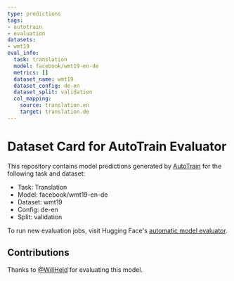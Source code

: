 ```yaml
---
type: predictions
tags:
- autotrain
- evaluation
datasets:
- wmt19
eval_info:
  task: translation
  model: facebook/wmt19-en-de
  metrics: []
  dataset_name: wmt19
  dataset_config: de-en
  dataset_split: validation
  col_mapping:
    source: translation.en
    target: translation.de
---
```

# Dataset Card for AutoTrain Evaluator

This repository contains model predictions generated by [AutoTrain](https://huggingface.co/autotrain) for the following task and dataset:

* Task: Translation
* Model: facebook/wmt19-en-de
* Dataset: wmt19
* Config: de-en
* Split: validation

To run new evaluation jobs, visit Hugging Face's [automatic model evaluator](https://huggingface.co/spaces/autoevaluate/model-evaluator).

## Contributions

Thanks to [@WillHeld](https://huggingface.co/WillHeld) for evaluating this model.